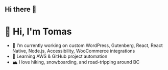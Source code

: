 ## Hi there 👋

<!--
**tomllobet/tomllobet** is a ✨ _special_ ✨ repository because its `README.md` (this file) appears on your GitHub profile.

Here are some ideas to get you started:

- 🔭 I’m currently working on ...
- 🌱 I’m currently learning ...
- 👯 I’m looking to collaborate on ...
- 🤔 I’m looking for help with ...
- 💬 Ask me about ...
- 📫 How to reach me: ...
- 😄 Pronouns: ...
- ⚡ Fun fact: ...
-->

# 👋 Hi, I'm Tomas

- 🔭 I’m currently working on custom WordPress, Gutenberg, React, React Native, Node.js, Accessibility, WooCommerce integrations
- 🌱 Learning AWS & GitHub project automation
- 🏔️ I love hiking, snowboarding, and road-tripping around BC

<!--
## 📊 My Most Used Languages
![Top Langs](https://github-readme-stats-15znazbwr-tomllobetgmailcoms-projects.vercel.app/api/top-langs/?username=tomllobet&count_private=true&layout=compact&cache_bust=1)
-->
